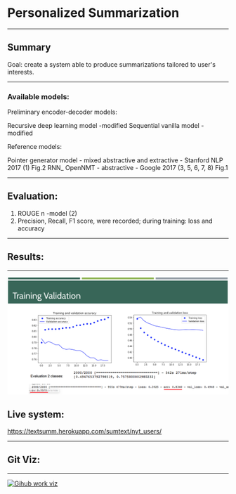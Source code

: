 # Personalized Summarization

-------

## Summary

Goal: create a system able to produce summarizations tailored to user's interests.

-------------


### Available models:


Preliminary encoder-decoder models:

Recursive deep learning model -modified
Sequential vanilla model - modified 


Reference models: 

Pointer generator model - mixed abstractive and extractive - Stanford NLP 2017 (1) Fig.2
RNN_ OpenNMT - abstractive - Google 2017 (3, 5, 6, 7, 8) Fig.1


---------------

## Evaluation:

1. ROUGE n -model (2)
2. Precision, Recall, F1 score, were recorded; during training: loss and accuracy


---------------


## Results:

----------------

![Validation](https://raw.githubusercontent.com/mmehedin/derma_diagnosis/master/temp/graph.png)



## Live system:

https://textsumm.herokuapp.com/sumtext/nyt_users/


-------------------

## Git Viz: 

-------------------

[![Gihub work viz](https://raw.githubusercontent.com/mmehedin/summarization/tree/master/temp/movie.png)](https://raw.githubusercontent.com/mmehedin/summarization/tree/master/temp/movie.mp4)


